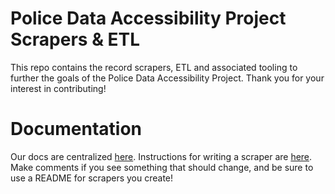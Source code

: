 # Police Data Accessibility Project Scrapers & ETL
This repo contains the record scrapers, ETL and associated tooling to further the goals of the Police Data Accessibility Project. Thank you for your interest in contributing!

# Documentation
Our docs are centralized [here](https://pdap.gitbook.io/). Instructions for writing a scraper are [here](https://pdap.gitbook.io/pdap/volunteers/resources/always_open_tasks/write-an-automated-data-scraper-pdap-docs-1.0.0-documentation). Make comments if you see something that should change, and be sure to use a README for scrapers you create!
